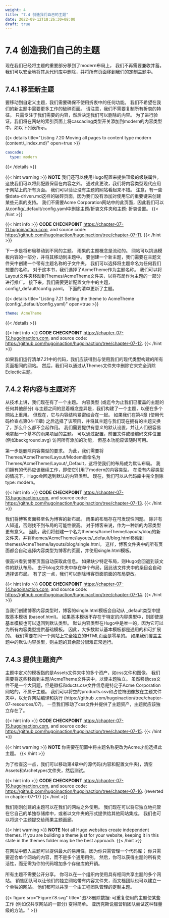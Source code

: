 ```yaml
---
weight: 4
title: "7.4 创造我们自己的主题"
date: 2022-09-12T18:26:30+08:00
draft: true
---
```


# 7.4 创造我们自己的主题

现在我们已经将主题的重要部分移到了modern布局上，    我们不再需要兼收并蓄。我们可以安全地将其从代码库中删除，并将所有页面移到我们的定制主题中。

## 7.4.1 移至新主题
要移动到自定义主题，我们需要确保不使用折衷中的任何功能。 我们不希望在我们的新主题中需要更多工作的破碎页面。 请注意，我们不需要复制所有折衷的特征。 只需专注于我们需要的内容，然后决定我们可以删除的内容。 为了进行验证，我们将在网站的索引页面上将cascading类型开关添加到modern的内容类型中，如以下列表所示。

{{< details title="Listing 7.20  Moving all pages to content type modern (content/_index.md)" open=true >}}
```yaml
cascade:  
  type: modern
```    
{{< /details >}}

{{< hint warning >}}
**NOTE** 我们还可以使用Hugo配置来提供顶级的级联属性。 这使我们可以将此配置保留在内容之外。
通过此更改，我们将内容类型现代应用于网站上的所有页面。 我们可以验证没有主题的网站看起来不错。 注意，有一些像data-driven.md这样的破碎页面，因为我们没有添加对使用它的重要键来创建某些元素的支持。 我们不需要Acme Corporation网站中的此页面，因此我们可以从config/_default/config.yaml中删除主题/折衷文件夹和主题: 折衷设置。
{{< /hint >}}

{{< hint info >}}
**CODE CHECKPOINT**    https://chapter-07-11.hugoinaction.com, and source code: https://github.com/hugoinaction/hugoinaction/tree/chapter-07-11.
{{< /hint >}}

下一步是将布局移动到不同的主题。 雨果的主题概念是流动的。 网站可以挑选模板内容的一部分，并将其移动到主题中。 要创建一个新主题，我们需要在主题文件夹中创建一个带有主题名称的子文件夹。 我们可以选择将主题命名为任何我们想要的名称。 对于这本书，我们选择了AcmeTheme作为主题名称。 我们可以将Layout文件夹移动到Themes/AcmeTheme文件夹，以将布局作为主题的一部分进行推广。 接下来，我们需要更新配置文件中的主题，config/_default/config.yaml。 下面的清单更新了主题。

{{< details title="Listing 7.21  Setting the theme to AcmeTheme (config/_default/config.yaml)" open=true >}}
```yaml
theme: AcmeTheme
```
{{< /details >}}  	

{{< hint info >}}
**CODE CHECKPOINT**    https://chapter-07-12.hugoinaction.com, and source code: https://github.com/hugoinaction/hugoinaction/tree/chapter-07-12.
{{< /hint >}}

如果我们运行清单7.21中的代码，我们应该得到与使用我们的现代类型构建的所有页面相同的网站。 然后，我们可以通过从Themes文件夹中删除它来完全消除Eclectic主题。

## 7.4.2 将内容与主题对齐

从技术上讲，我们现在有了一个主题。 内容类型 (或迄今为止我们已覆盖的主题的任何其他部分) 与主题之间的显着概念差异是，我们构建了一个主题，以便在多个网站上重用。 但现在，它与内容结构紧密结合在一起。 如果我们在第4章 (使用代码检查点第04-11章) 之后选择了该项目，并将其主题与我们现在拥有的主题交换了，那么什么都不会起作用。 我们需要提供有意义的默认设置，并让人们很容易地拿起一个基本的雨果项目的主题。 可以通过配置，前置文件或硬编码文件位置 (例如background.svg) 访问所有添加的功能， 但基本功能应该随时可用。

第一步是删除内容类型的要求。 为此，我们需要将Themes/AcmeTheme/Layout/Modem重命名为Themes/AcmeTheme/Layout/_Default，这将使我们的布局成为默认布局。 我们拥有的代码应该继续工作，即使它引用了modern的内容类型。 在没有内容类型的情况下，Hugo会回退到默认的内容类型。 现在，我们可以从代码库中完全删除type: modern。

{{< hint info >}}
**CODE CHECKPOINT**    https://chapter-07-13.hugoinaction.com, and source code: https://github.com/hugoinaction/hugoinaction/tree/chapter-07-13.
{{< /hint >}}

我们将博客页面移至名为博客的新布局。 雨果的布局存在可发现性问题。 除非有人知道，否则找不到布局的可能性很高。 对于博客来说，作为一种新的内容类型更有意义。 因此，我们将创建一个名为themes/AcmeTheme/layouts/blog的新文件夹，并将themes/AcmeTheme/layouts/_default/blog.html移动到themes/AcmeTheme/layouts/blog/single.html。 这样，博客文件夹中的所有页面都会自动选择内容类型为博客的页面，并使用single.html模板。

很高兴看到博客页面自动获取此信息。 如果缺少特定布局，则Hugo会回退到该文件的默认布局。 由于blog文件夹中存在单个布局，因此该文件夹中的条目会自动选择该布局。 有了这一点，我们可以删除博客页面前面的布局更改。

{{< hint info >}}
**CODE CHECKPOINT**    https://chapter-07-14.hugoinaction.com, and source code: https://github.com/hugoinaction/hugoinaction/tree/chapter-07-14.
{{< /hint >}}

当我们创建博客内容类型时，博客的single.html模板会自动从 _default类型中提取基本模板 (baseof.html)。 如果基本模板不存在于特定的内容类型中，则即使是基本模板也可以退回到默认类型。 默认内容类型在Hugo中是唯一的，因为它可以为所有内容类型提供基础模板。 因此，大多数默认基本模板都是通用的和可扩展的。 我们需要在同一个网站上完全独立的HTML页面是零星的。 如果我们覆盖主题中的默认内容类型，则主题的其余部分很难正常运行。

## 7.4.3 提供主题资产

主题中定义的模板指的是Assets文件夹中的多个资产，如css文件和图像。 我们需要将这些移动到主题/AcmeTheme文件夹中，以使主题独立。 虽然移动css文件不是一个大问题，但是徽标和ducts.csv文件信息是特定于Acme Corporation网站的，不属于主题。 我们可以将空的products.csv和占位符图像放在主题文件夹中，以允许网站编译和执行 (https://github .com/hugoinaction/tree/chapter-07-resources/07)。 一旦我们移动了css文件并提供了主题资产，主题就应该独立存在了。

{{< hint info >}}
**CODE CHECKPOINT**    https://chapter-07-15.hugoinaction.com, and source code: https://github.com/hugoinaction/hugoinaction/tree/chapter-07-15.
{{< /hint >}}

{{< hint warning >}}
**NOTE** 你需要在配置中将主题名称更改为Acme才能选择此主题。
{{< /hint >}}

为了检查这一点，我们可以移动第4章中的源代码(内容和配置文件夹)，清空Assets和Archetypes文件夹，然后测试。

{{< hint info >}}
**CODE CHECKPOINT**	https://chapter-07-16.hugoinaction.com, and source code: https://github.com/hugoinaction/hugoinaction/tree/chapter-07-16. (reverted in chapter-07-17)
{{< /hint >}}

我们刚刚创建的主题可以在我们的网站之外使用。 我们现在可以将它独立地托管在它自己的单独存储库中，或者以文件夹的形式提供给其他网站集成。 我们也可以将这个主题提交给雨果主题画廊。

{{< hint warning >}}
**NOTE** Not all Hugo websites create independent themes. If you are building a theme just for your website, keeping it in this state in the themes folder may be the best approach.
{{< /hint >}}

在网站中嵌入主题可以提供最大的易用性，因为你只需管理一个代码库； 你只需要迎合单个网站的内容，而不是多个通用用例。 然后，你可以获得主题的所有灵活性，而无需为你的代码增加多个存储库的开销。

所有主题不需要公开分享。 你可以在一个组织内使用具有相同共享主题的多个网站。 销售团队可以让他们的独立网站带有内容文件夹，而文档团队也可以建立一个单独的网站。 他们都可以共享一个由工程团队管理的定制主题。

{{< figure src="Figure7.8.svg" title="图7.8删除数据: 可重复使用的主题使某些工作 (例如仅共享网站的一部分) 变得简单。 亚历克斯说服营销团队尝试这种轻量级的方法。" >}}